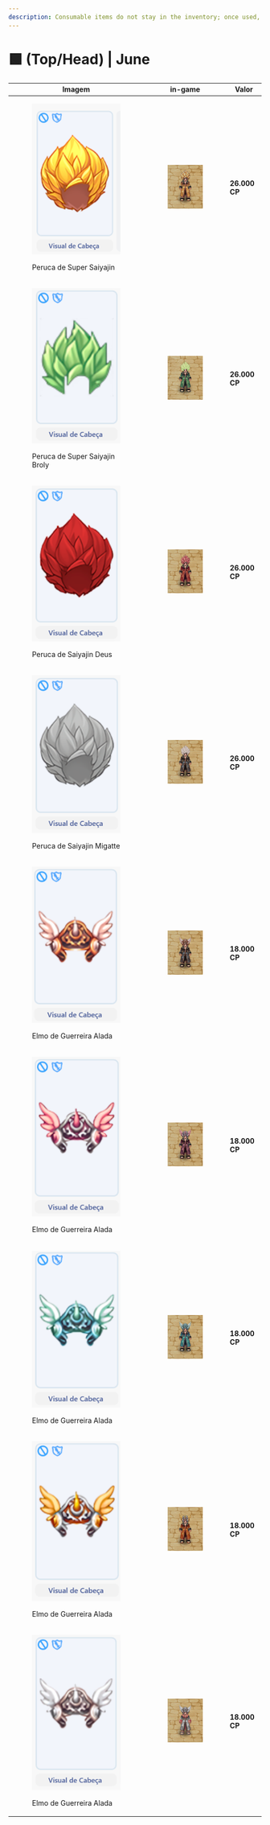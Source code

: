 ```yaml
---
description: Consumable items do not stay in the inventory; once used, they are discarded.
---
```


# 🟩 (Top/Head) | June

<table><thead><tr><th width="255.6666259765625">Imagem</th><th>in-game</th><th>Valor</th></tr></thead><tbody><tr><td><div><figure><img src="../../.gitbook/assets/image.png" alt=""><figcaption><p>Peruca de Super Saiyajin</p></figcaption></figure></div></td><td><div><figure><img src="../../.gitbook/assets/2.gif" alt=""><figcaption></figcaption></figure></div></td><td><strong>26.000 CP</strong></td></tr><tr><td><div><figure><img src="../../.gitbook/assets/image (1).png" alt=""><figcaption><p>Peruca de Super Saiyajin Broly</p></figcaption></figure></div></td><td><div><figure><img src="../../.gitbook/assets/1.gif" alt=""><figcaption></figcaption></figure></div></td><td><strong>26.000 CP</strong></td></tr><tr><td><div><figure><img src="../../.gitbook/assets/image (2).png" alt=""><figcaption><p>Peruca de Saiyajin Deus</p></figcaption></figure></div></td><td><div><figure><img src="../../.gitbook/assets/3.gif" alt=""><figcaption></figcaption></figure></div></td><td><strong>26.000 CP</strong></td></tr><tr><td><div><figure><img src="../../.gitbook/assets/image (3).png" alt=""><figcaption><p>Peruca de Saiyajin Migatte</p></figcaption></figure></div></td><td><div><figure><img src="../../.gitbook/assets/4.gif" alt=""><figcaption></figcaption></figure></div></td><td><strong>26.000 CP</strong></td></tr><tr><td><div><figure><img src="../../.gitbook/assets/image (4).png" alt=""><figcaption><p>Elmo de Guerreira Alada</p></figcaption></figure></div></td><td><div><figure><img src="../../.gitbook/assets/5.gif" alt=""><figcaption></figcaption></figure></div></td><td><strong>18.000 CP</strong></td></tr><tr><td><div><figure><img src="../../.gitbook/assets/image (5).png" alt=""><figcaption><p>Elmo de Guerreira Alada</p></figcaption></figure></div></td><td><div><figure><img src="../../.gitbook/assets/9.gif" alt=""><figcaption></figcaption></figure></div></td><td><strong>18.000 CP</strong></td></tr><tr><td><div><figure><img src="../../.gitbook/assets/image (6).png" alt=""><figcaption><p>Elmo de Guerreira Alada</p></figcaption></figure></div></td><td><div><figure><img src="../../.gitbook/assets/7.gif" alt=""><figcaption></figcaption></figure></div></td><td><strong>18.000 CP</strong></td></tr><tr><td><div><figure><img src="../../.gitbook/assets/image (7).png" alt=""><figcaption><p>Elmo de Guerreira Alada</p></figcaption></figure></div></td><td><div><figure><img src="../../.gitbook/assets/8.gif" alt=""><figcaption></figcaption></figure></div></td><td><strong>18.000 CP</strong></td></tr><tr><td><div><figure><img src="../../.gitbook/assets/image (8).png" alt=""><figcaption><p>Elmo de Guerreira Alada</p></figcaption></figure></div></td><td><div><figure><img src="../../.gitbook/assets/6.gif" alt=""><figcaption></figcaption></figure></div></td><td><strong>18.000 CP</strong></td></tr></tbody></table>
